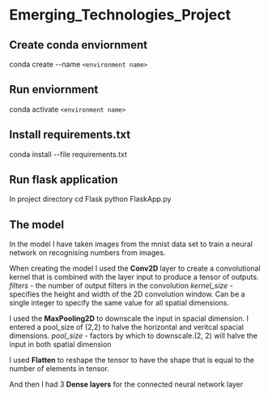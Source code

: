 # Emerging_Technologies_Project
## Create conda enviornment

conda create --name `<environment name>`

## Run enviornment

conda activate `<environment name>`

## Install requirements.txt

conda install --file requirements.txt

## Run flask application 

In project directory 
cd Flask
python FlaskApp.py

## The model
In the model I have taken images from the mnist data set to train a neural network on recognising numbers from images.

When creating the model I used the **Conv2D** layer to create a convolutional kernel that is combined with the layer input to produce a tensor of outputs.
*filters* -  the number of output filters in the convolution
*kernel_size* - specifies the height and width of the 2D convolution window. 
	Can be a single integer to specify the same value for all spatial dimensions.

I used the **MaxPooling2D** to downscale the input in spacial dimension. I entered a pool_size of (2,2) to halve the horizontal and veritcal spacial dimensions.
*pool_size* - factors by which to downscale.(2, 2) will halve the input in both spatial dimension

I used **Flatten** to reshape the tensor to have the shape that is equal to the number of elements in tensor.

And then I had 3 **Dense layers** for the connected neural network layer
